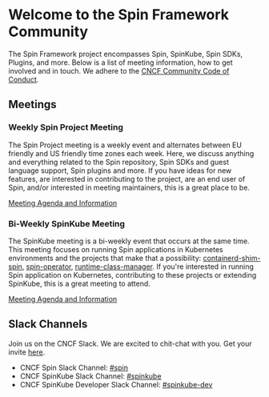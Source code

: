 # Welcome to the Spin Framework Community

The Spin Framework project encompasses Spin, SpinKube, Spin SDKs, Plugins, and more. Below is a list of meeting information, how to get involved and in touch. We adhere to the [CNCF Community Code of Conduct](https://github.com/cncf/foundation/blob/main/code-of-conduct.md#community-code-of-conduct).

## Meetings

### Weekly Spin Project Meeting

The Spin Project meeting is a weekly event and alternates between EU friendly and US friendly time zones each week. Here, we discuss anything and everything related to the Spin repository, Spin SDKs and guest language support, Spin plugins and more. If you have ideas for new features, are interested in contributing to the project, are an end user of Spin, and/or interested in meeting maintainers, this is a great place to be.

[Meeting Agenda and Information](https://docs.google.com/document/d/1EG392gb8Eg-1ZEPDy18pgFZvMMrdAEybpCSufFXoe00/edit?tab=t.0)

### Bi-Weekly SpinKube Meeting

The SpinKube meeting is a bi-weekly event that occurs at the same time. This meeting focuses on running Spin applications in Kubernetes environments and the projects that make that a possibility: [containerd-shim-spin](https://github.com/spinframework/containerd-shim-spin), [spin-operator](https://github.com/spinframework/spin-operator), [runtime-class-manager](https://github.com/spinframework/runtime-class-manager). If you're interested in running Spin application on Kubernetes, contributing to these projects or extending SpinKube, this is a great meeting to attend.

[Meeting Agenda and Information](https://docs.google.com/document/d/10is2YoNC0NpXw4_5lSyTfpPph9_A9wBissKGrpFaIrI/edit?usp=sharing)

## Slack Channels

Join us on the CNCF Slack. We are excited to chit-chat with you. Get your invite [here](https://communityinviter.com/apps/cloud-native/cncf).

- CNCF Spin Slack Channel: [#spin](https://cloud-native.slack.com/archives/C089NJ9G1V0)
- CNCF SpinKube Slack Channel: [#spinkube](https://cloud-native.slack.com/archives/C06PC7JA1EE)
- CNCF SpinKube Developer Slack Channel: [#spinkube-dev](https://cloud-native.slack.com/archives/C089CUP0PJT)

